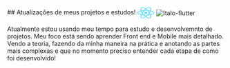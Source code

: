 
  <div style="display: inline_block">
  ## Atualizações de meus projetos e estudos!  
  <img align="center" alt="Italo-React" height="30" width="40" src="https://raw.githubusercontent.com/devicons/devicon/master/icons/react/react-original.svg">
  <img align="center" alt="Italo-flutter" height="30" width="40" src="https://cdn.jsdelivr.net/gh/devicons/devicon/icons/flutter/flutter-original.svg">
  </div>

Atualmente estou usando meu tempo para estudo e desenvolvemnto de projetos. Meu foco está sendo aprender Front end e Mobile mais detalhado. Vendo a teoria, fazendo da minha maneira na prática e anotando as partes mais complexas e que no momento preciso entender cada etapa de como foi desenvolvido!
